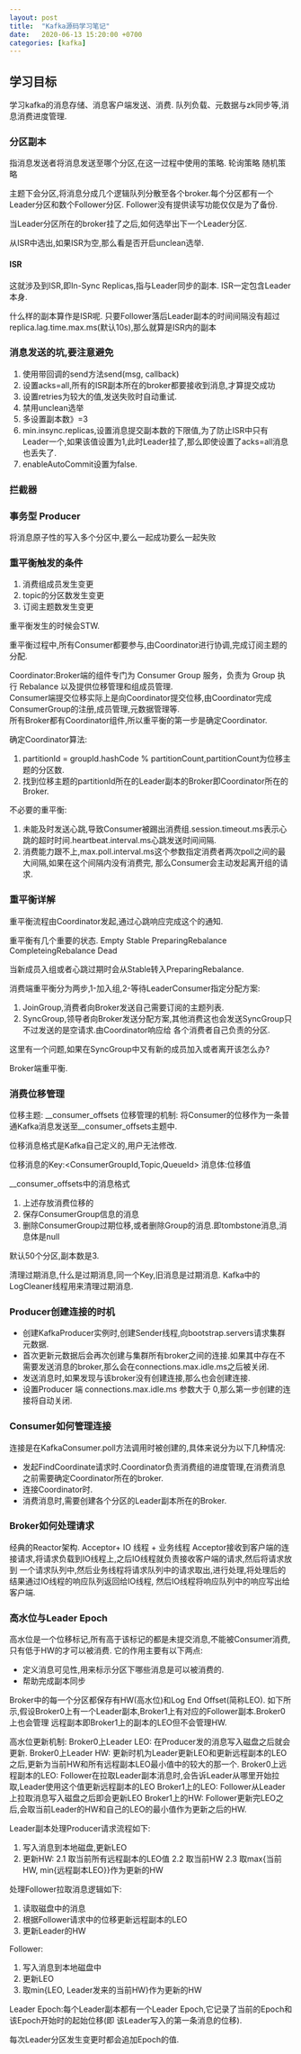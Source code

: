 ```yaml
---
layout: post
title:  "Kafka源码学习笔记"
date:   2020-06-13 15:20:00 +0700
categories: [kafka]
---
```


## 学习目标
学习kafka的消息存储、消息客户端发送、消费.
队列负载、元数据与zk同步等,消息消费进度管理.

### 分区副本
指消息发送者将消息发送至哪个分区,在这一过程中使用的策略.
轮询策略
随机策略

主题下会分区,将消息分成几个逻辑队列分散至各个broker.每个分区都有一个Leader分区和数个Follower分区.
Follower没有提供读写功能仅仅是为了备份.

当Leader分区所在的broker挂了之后,如何选举出下一个Leader分区.  

从ISR中选出,如果ISR为空,那么看是否开启unclean选举.

#### ISR
这就涉及到ISR,即In-Sync Replicas,指与Leader同步的副本.
ISR一定包含Leader本身.

什么样的副本算作是ISR呢.
只要Follower落后Leader副本的时间间隔没有超过replica.lag.time.max.ms(默认10s),那么就算是ISR内的副本

### 消息发送的坑,要注意避免
1. 使用带回调的send方法send(msg, callback)
2. 设置acks=all,所有的ISR副本所在的broker都要接收到消息,才算提交成功
3. 设置retries为较大的值,发送失败时自动重试.
4. 禁用unclean选举
5. 多设置副本数》=3
6. min.insync.replicas,设置消息提交副本数的下限值,为了防止ISR中只有Leader一个,如果该值设置为1,此时Leader挂了,那么即使设置了acks=all消息也丢失了.
7. enableAutoCommit设置为false.

### 拦截器

### 事务型 Producer
将消息原子性的写入多个分区中,要么一起成功要么一起失败

### 重平衡触发的条件
1. 消费组成员发生变更
2. topic的分区数发生变更
3. 订阅主题数发生变更

重平衡发生的时候会STW.

重平衡过程中,所有Consumer都要参与,由Coordinator进行协调,完成订阅主题的分配.

Coordinator:Broker端的组件专门为 Consumer Group 服务，负责为 Group 执行 Rebalance 以及提供位移管理和组成员管理.  
Consumer端提交位移实际上是向Coordinator提交位移,由Coordinator完成ConsumerGroup的注册,成员管理,元数据管理等.  
所有Broker都有Coordinator组件,所以重平衡的第一步是确定Coordinator.  

确定Coordinator算法:
1. partitionId = groupId.hashCode % partitionCount,partitionCount为位移主题的分区数.
2. 找到位移主题的partitionId所在的Leader副本的Broker即Coordinator所在的Broker.

不必要的重平衡:
1. 未能及时发送心跳,导致Consumer被踢出消费组.session.timeout.ms表示心跳的超时时间.heartbeat.interval.ms心跳发送时间间隔.
2. 消费能力跟不上,max.poll.interval.ms这个参数指定消费者两次poll之间的最大间隔,如果在这个间隔内没有消费完,
那么Consumer会主动发起离开组的请求.

### 重平衡详解
重平衡流程由Coordinator发起,通过心跳响应完成这个的通知.

重平衡有几个重要的状态.
Empty Stable PreparingRebalance CompleteingRebalance Dead

当新成员入组或者心跳过期时会从Stable转入PreparingRebalance.

消费端重平衡分为两步,1-加入组,2-等待LeaderConsumer指定分配方案:
1. JoinGroup,消费者向Broker发送自己需要订阅的主题列表.
2. SyncGroup,领导者向Broker发送分配方案,其他消费这也会发送SyncGroup只不过发送的是空请求.由Coordinator响应给
各个消费者自己负责的分区.

这里有一个问题,如果在SyncGroup中又有新的成员加入或者离开该怎么办?

Broker端重平衡.



### 消费位移管理
位移主题: __consumer_offsets
位移管理的机制: 将Consumer的位移作为一条普通Kafka消息发送至__consumer_offsets主题中.

位移消息格式是Kafka自己定义的,用户无法修改.

位移消息的Key:<ConsumerGroupId,Topic,QueueId>
消息体:位移值

__consumer_offsets中的消息格式
1. 上述存放消费位移的
2. 保存ConsumerGroup信息的消息
3. 删除ConsumerGroup过期位移,或者删除Group的消息.即tombstone消息,消息体是null

默认50个分区,副本数是3.

清理过期消息,什么是过期消息,同一个Key,旧消息是过期消息.
Kafka中的LogCleaner线程用来清理过期消息.

### Producer创建连接的时机
- 创建KafkaProducer实例时,创建Sender线程,向bootstrap.servers请求集群元数据.
- 首次更新元数据后会再次创建与集群所有broker之间的连接.如果其中存在不需要发送消息的broker,那么会在connections.max.idle.ms之后被关闭.
- 发送消息时,如果发现与该broker没有创建连接,那么也会创建连接.
- 设置Producer 端 connections.max.idle.ms 参数大于 0,那么第一步创建的连接将自动关闭.

### Consumer如何管理连接
连接是在KafkaConsumer.poll方法调用时被创建的,具体来说分为以下几种情况:
- 发起FindCoordinate请求时.Coordinator负责消费组的进度管理,在消费消息之前需要确定Coordinator所在的broker.
- 连接Coordinator时.
- 消费消息时,需要创建各个分区的Leader副本所在的Broker.

### Broker如何处理请求
经典的Reactor架构.
Acceptor+ IO 线程 + 业务线程
Acceptor接收到客户端的连接请求,将请求负载到IO线程上,之后IO线程就负责接收客户端的请求,然后将请求放到
一个请求队列中,然后业务线程将请求队列中的请求取出,进行处理,将处理后的结果通过IO线程的响应队列返回给IO线程,
然后IO线程将响应队列中的响应写出给客户端.

### 高水位与Leader Epoch
高水位是一个位移标记,所有高于该标记的都是未提交消息,不能被Consumer消费,只有低于HW的才可以被消费.
它的作用主要有以下两点:
- 定义消息可见性,用来标示分区下哪些消息是可以被消费的.
- 帮助完成副本同步

Broker中的每一个分区都保存有HW(高水位)和Log End Offset(简称LEO).
如下所示,假设Broker0上有一个Leader副本,Broker1上有对应的Follower副本.Broker0上也会管理
远程副本即Broker1上的副本的LEO但不会管理HW.

高水位更新机制:
Broker0上Leader LEO: 在Producer发的消息写入磁盘之后就会更新.
Broker0上Leader HW: 更新时机为Leader更新LEO和更新远程副本的LEO之后,更新为当前HW和所有远程副本LEO最小值中的较大的那一个.
Broker0上远程副本的LEO: Follower在拉取Leader副本消息时,会告诉Leader从哪里开始拉取,Leader使用这个值更新远程副本的LEO
Broker1上的LEO: Follower从Leader上拉取消息写入磁盘之后即会更新LEO
Broker1上的HW: Follower更新完LEO之后,会取当前Leader的HW和自己的LEO的最小值作为更新之后的HW.

Leader副本处理Producer请求流程如下:
1. 写入消息到本地磁盘,更新LEO
2. 更新HW:
    2.1 取当前所有远程副本的LEO值
    2.2 取当前HW
    2.3 取max{当前HW, min{远程副本LEO}}作为更新的HW

处理Follower拉取消息逻辑如下:
1. 读取磁盘中的消息
2. 根据Follower请求中的位移更新远程副本的LEO
3. 更新Leader的HW


Follower:
1. 写入消息到本地磁盘中
2. 更新LEO
3. 取min{LEO, Leader发来的当前HW}作为更新的HW

Leader Epoch:每个Leader副本都有一个Leader Epoch,它记录了当前的Epoch和该Epoch开始时的起始位移(即
该Leader写入的第一条消息的位移).

每次Leader分区发生变更时都会追加Epoch的值.




